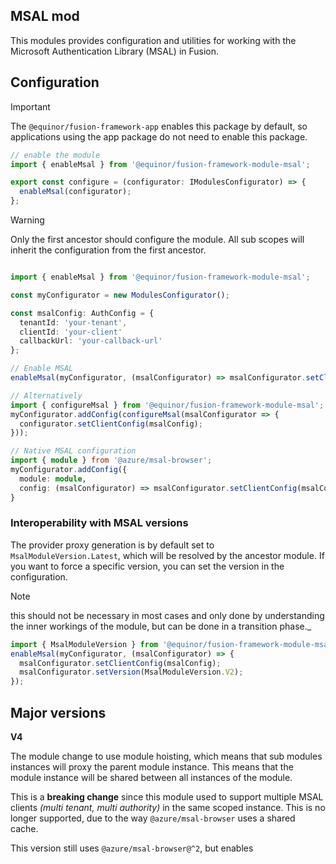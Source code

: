 ## MSAL mod

This modules provides configuration and utilities for working with the Microsoft Authentication Library (MSAL) in Fusion.

## Configuration

> [!IMPORTANT]
> The `@equinor/fusion-framework-app` enables this package by default, so applications using the app package do not need to enable this package.

```ts
// enable the module
import { enableMsal } from '@equinor/fusion-framework-module-msal';

export const configure = (configurator: IModulesConfigurator) => {
  enableMsal(configurator);
};
```

> [!WARNING] 
> Only the first ancestor should configure the module. All sub scopes will inherit the configuration from the first ancestor.
```ts

import { enableMsal } from '@equinor/fusion-framework-module-msal';

const myConfigurator = new ModulesConfigurator();

const msalConfig: AuthConfig = {
  tenantId: 'your-tenant',
  clientId: 'your-client'
  callbackUrl: 'your-callback-url'
};

// Enable MSAL
enableMsal(myConfigurator, (msalConfigurator) => msalConfigurator.setClientConfig(msalConfig));

// Alternatively
import { configureMsal } from '@equinor/fusion-framework-module-msal';
myConfigurator.addConfig(configureMsal(msalConfigurator => {
  configurator.setClientConfig(msalConfig);
}));

// Native MSAL configuration
import { module } from '@azure/msal-browser';
myConfigurator.addConfig({
  module: module,
  config: (msalConfigurator) => msalConfigurator.setClientConfig(msalConfig)
}
```

### Interoperability with MSAL versions

The provider proxy generation is by default set to `MsalModuleVersion.Latest`, which will be resolved by the ancestor module. If you want to force a specific version, you can set the version in the configuration.

> [!NOTE]
> this should not be necessary in most cases and only done by understanding the inner workings of the module, but can be done in a transition phase._

```ts
import { MsalModuleVersion } from '@equinor/fusion-framework-module-msal';
enableMsal(myConfigurator, (msalConfigurator) => {
  msalConfigurator.setClientConfig(msalConfig);
  msalConfigurator.setVersion(MsalModuleVersion.V2);
});
```

## Major versions

**V4**

The module change to use module hoisting, which means that sub modules instances will proxy the parent module instance. This means that the module instance will be shared between all instances of the module. 

This is a __breaking change__ since this module used to support multiple MSAL clients _(multi tenant, multi authority)_ in the same scoped instance. This is no longer supported, due to the way `@azure/msal-browser` uses a shared cache.

This version still uses `@azure/msal-browser@^2`, but enables 

